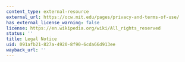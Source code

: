 ```yaml
---
content_type: external-resource
external_url: https://ocw.mit.edu/pages/privacy-and-terms-of-use/
has_external_license_warning: false
license: https://en.wikipedia.org/wiki/All_rights_reserved
status: ''
title: Legal Notice
uid: 091afb21-827a-4920-8f90-6cda66d913ee
wayback_url: ''
---
```

